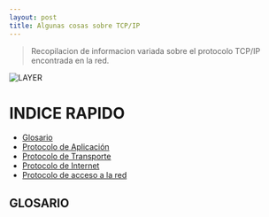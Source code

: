 ```yaml
---
layout: post
title: Algunas cosas sobre TCP/IP
---
```


> Recopilacion de informacion variada sobre el protocolo TCP/IP encontrada en la red.

![LAYER](room92.github.io/ass/slide-3.jpg)

# INDICE RAPIDO

- [Glosario](#glosario)
- [Protocolo de Aplicación]()
- [Protocolo de Transporte]()
- [Protocolo de Internet]()
- [Protocolo de acceso a la red]()


## GLOSARIO





